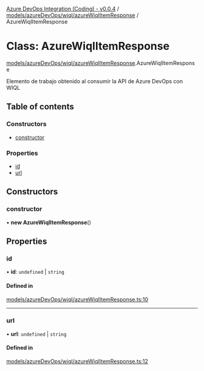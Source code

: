[Azure DevOps Integration (Coding) - v0.0.4](../README.md) / [models/azureDevOps/wiql/azureWiqlItemResponse](../modules/models_azureDevOps_wiql_azureWiqlItemResponse.md) / AzureWiqlItemResponse

# Class: AzureWiqlItemResponse

[models/azureDevOps/wiql/azureWiqlItemResponse](../modules/models_azureDevOps_wiql_azureWiqlItemResponse.md).AzureWiqlItemResponse

Elemento de trabajo obtenido al consumir la API de Azure DevOps con WIQL

## Table of contents

### Constructors

- [constructor](models_azureDevOps_wiql_azureWiqlItemResponse.AzureWiqlItemResponse.md#constructor)

### Properties

- [id](models_azureDevOps_wiql_azureWiqlItemResponse.AzureWiqlItemResponse.md#id)
- [url](models_azureDevOps_wiql_azureWiqlItemResponse.AzureWiqlItemResponse.md#url)

## Constructors

### constructor

• **new AzureWiqlItemResponse**()

## Properties

### id

• **id**: `undefined` \| `string`

#### Defined in

[models/azureDevOps/wiql/azureWiqlItemResponse.ts:10](https://github.com/jeysgar1/azure-devops-api-kms/blob/65a7ab4/src/models/azureDevOps/wiql/azureWiqlItemResponse.ts#L10)

___

### url

• **url**: `undefined` \| `string`

#### Defined in

[models/azureDevOps/wiql/azureWiqlItemResponse.ts:12](https://github.com/jeysgar1/azure-devops-api-kms/blob/65a7ab4/src/models/azureDevOps/wiql/azureWiqlItemResponse.ts#L12)
